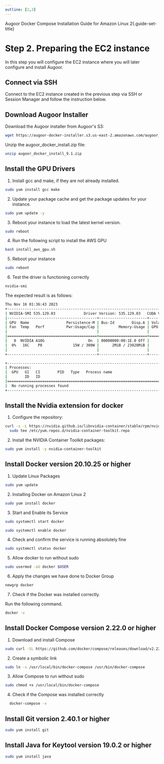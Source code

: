 ```yaml
---
outline: [2,3]
---
```

Augoor Docker Compose Installation Guide for Amazon Linux 2{.guide-set-title}

# Step 2. Preparing the EC2 instance
In this step you will configure the EC2 instance where you will later configure and install Augoor.

## Connect via SSH
Connect to the EC2 instance created in the previous step via SSH or Session Manager and follow the instruction below.

## Download Augoor Installer
Download the Augoor installer from Augoor's S3:
```bash
wget https://augoor-docker-installer.s3.us-east-2.amazonaws.com/augoor_docker_install_9.1.zip
```
Unzip the augoor_docker_install.zip file:
```bash
unzip augoor_docker_install_9.1.zip
```

## Install the GPU Drivers
  
1. Install gcc and make, if they are not already installed.
```bash
sudo yum install gcc make
```
2. Update your package cache and get the package updates for your instance.
```bash
sudo yum update -y
```
3. Reboot your instance to load the latest kernel version.
```bash
sudo reboot
```
4. Run the following script to install the AWS GPU
```bash
bash install_aws_gpu.sh
```
5. Reboot your instance
```bash
sudo reboot
```
6. Test the driver is functioning correctly
```bash
nvidia-smi
```
The expected result is as follows:
```bash
Thu Nov 16 01:36:43 2023
+---------------------------------------------------------------------------------------+
| NVIDIA-SMI 535.129.03             Driver Version: 535.129.03   CUDA Version: 12.2     |
|-----------------------------------------+----------------------+----------------------+
| GPU  Name                 Persistence-M | Bus-Id        Disp.A | Volatile Uncorr. ECC |
| Fan  Temp   Perf          Pwr:Usage/Cap |         Memory-Usage | GPU-Util  Compute M. |
|                                         |                      |               MIG M. |
|=========================================+======================+======================|
|   0  NVIDIA A10G                    On  | 00000000:00:1E.0 Off |                    0 |
|  0%   16C    P8              15W / 300W |      2MiB / 23028MiB |      0%      Default |
|                                         |                      |                  N/A |
+-----------------------------------------+----------------------+----------------------+

+---------------------------------------------------------------------------------------+
| Processes:                                                                            |
|  GPU   GI   CI        PID   Type   Process name                            GPU Memory |
|        ID   ID                                                             Usage      |
|=======================================================================================|
|  No running processes found                                                           |
+---------------------------------------------------------------------------------------+

```

## Install the Nvidia extension for docker
1. Configure the repository:
```bash
curl -s -L https://nvidia.github.io/libnvidia-container/stable/rpm/nvidia-container-toolkit.repo | \
  sudo tee /etc/yum.repos.d/nvidia-container-toolkit.repo
```

2. Install the NVIDIA Container Toolkit packages:
```bash
sudo yum install -y nvidia-container-toolkit
```


## Install Docker version 20.10.25 or higher
1. Update Linux Packages
```bash
sudo yum update
```

2. Installing Docker on Amazon Linux 2
```bash
sudo yum install docker
```

3. Start and Enable its Service
```bash
sudo systemctl start docker
```
```bash
sudo systemctl enable docker
```
4. Check and confirm the service is running absolutely fine
```bash
sudo systemctl status docker
```
5. Allow docker to run without sudo
```bash
sudo usermod -aG docker $USER
```
6. Apply the changes we have done to Docker Group
```bash
newgrp docker
```
7. Check if the Docker was installed correctly.

Run the following command.
```bash
docker -v
```

## Install Docker Compose version 2.22.0 or higher

1. Download and install Compose
```bash
sudo curl -SL https://github.com/docker/compose/releases/download/v2.22.0/docker-compose-linux-x86_64 -o /usr/local/bin/docker-compose
```

2. Create a symbolic link
```bash
sudo ln -s /usr/local/bin/docker-compose /usr/bin/docker-compose
```

3. Allow Compose to run without sudo
```bash
sudo chmod +x /usr/local/bin/docker-compose
```

4. Check if the Compose was installed correctly
```bash
  docker-compose -v
```

## Install Git version 2.40.1 or higher
```bash
sudo yum install git
```

## Install Java for Keytool version 19.0.2 or higher
```bash
sudo yum install java
```
